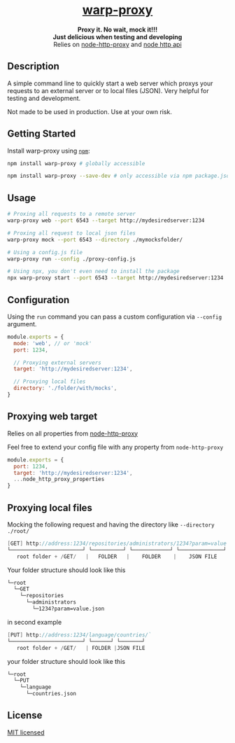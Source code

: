 <h1 align="center">
  <a href="https://www.wearereasonablepeople.com/">
    warp-proxy
  </a>
</h1>

<p align="center">
  <strong>Proxy it. No wait,  mock it!!!</strong><br />
  <strong>Just delicious when testing and developing</strong><br />
  <span>Relies on <a href="https://github.com/http-party/node-http-proxy">
    node-http-proxy</a> and <a href="https://nodejs.org/api/http.html">
    node http api
  </a></span>
</p>

## Description
A simple command line to quickly start a web server which proxys your requests to an external server or to local files (JSON).
Very helpful for testing and development.

Not made to be used in production. Use at your own risk.

## Getting Started

Install warp-proxy using [`npm`](https://www.npmjs.com/):

```bash
npm install warp-proxy # globally accessible

npm install warp-proxy --save-dev # only accessible via npm package.json commands
```

## Usage
```bash
# Proxing all requests to a remote server
warp-proxy web --port 6543 --target http://mydesiredserver:1234 

# Proxing all request to local json files
warp-proxy mock --port 6543 --directory ./mymocksfolder/

# Using a config.js file
warp-proxy run --config ./proxy-config.js

# Using npx, you don't even need to install the package
npx warp-proxy start --port 6543 --target http://mydesiredserver:1234
```

## Configuration
Using the `run` command you can pass a custom configuration via `--config` argument.

```js
module.exports = {
  mode: 'web', // or 'mock'
  port: 1234,

  // Proxying external servers
  target: 'http://mydesiredserver:1234',

  // Proxying local files
  directory: './folder/with/mocks',
}
```

## Proxying web target
Relies on all properties from [node-http-proxy](https://github.com/http-party/node-http-proxy#options)

Feel free to extend your config file with any property from `node-http-proxy`

```js
module.exports = {
  port: 1234,
  target: 'http://mydesiredserver:1234',
  ...node_http_proxy_properties
}
```

## Proxying local files
Mocking the following request and having the directory like `--directory ./root/`
```c#
[GET] http://address:1234/repositories/administrators/1234?param=value
└───────────────────────┘ └──────────┘ └────────────┘ └──────────────┘
   root folder + /GET/   |   FOLDER   |    FOLDER    |    JSON FILE
```

Your folder structure should look like this
```bash
└─root
  └─GET
    └─repositories
      └─administrators
        └─1234?param=value.json
```

in second example
```c#
[PUT] http://address:1234/language/countries/`
└───────────────────────┘ └──────┘ └───────┘
   root folder + /GET/   | FOLDER |JSON FILE
```

your folder structure should look like this

```bash
└─root
  └─PUT
    └─language
      └─countries.json
```

## License

[MIT licensed](./LICENSE)
